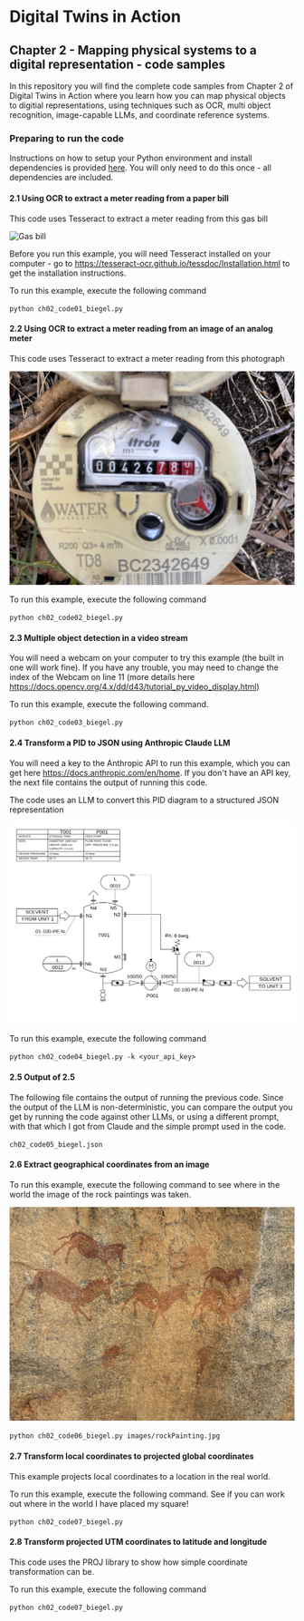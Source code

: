 # Digital Twins in Action

## Chapter 2 - Mapping physical systems to a digital representation - code samples
In this repository you will find the complete code samples from Chapter 2 of Digital Twins in Action where you learn how you can map physical objects to digitial representations, using techniques such as OCR, multi object recognition, image-capable LLMs, and coordinate reference systems.

### Preparing to run the code
Instructions on how to setup your Python environment and install dependencies is provided [here](../README.md). You will only need to do this once - all dependencies are included.

#### 2.1 Using OCR to extract a meter reading from a paper bill
This code uses Tesseract to extract a meter reading from this gas bill

![Gas bill](images/gasBill.png)

Before you run this example, you will need Tesseract installed on your computer - go to https://tesseract-ocr.github.io/tessdoc/Installation.html to get the installation instructions.

To run this example, execute the following command

`
python ch02_code01_biegel.py
`

#### 2.2 Using OCR to extract a meter reading from an image of an analog meter
This code uses Tesseract to extract a meter reading from this photograph

![Gas bill](images/waterMeter.jpg)

To run this example, execute the following command

`
python ch02_code02_biegel.py
`

#### 2.3 Multiple object detection in a video stream
You will need a webcam on your computer to try this example (the built in one will work fine). If you have any trouble, you may need to change the index of the Webcam on line 11 (more details here https://docs.opencv.org/4.x/dd/d43/tutorial_py_video_display.html)

To run this example, execute the following command.


`
python ch02_code03_biegel.py
`

#### 2.4 Transform a PID to JSON using Anthropic Claude LLM
You will need a key to the Anthropic API to run this example, which you can get here https://docs.anthropic.com/en/home. If you don't have an API key, the next file contains the output of running this code. 

The code uses an LLM to convert this PID diagram to a structured JSON representation

![Gas bill](images/pid.png)

To run this example, execute the following command

`
python ch02_code04_biegel.py -k <your_api_key>
`

#### 2.5 Output of 2.5
The following file contains the output of running the previous code. Since the output of the LLM is non-deterministic, you can compare the output you get by running the code against other LLMs, or using a different prompt, with that which I got from Claude and the simple prompt used in the code.

`
ch02_code05_biegel.json
`

#### 2.6 Extract geographical coordinates from an image
To run this example, execute the following command to see where in the world the image of the rock paintings was taken.

![Rock paintings](images/rockPaintings.jpg)

`
python ch02_code06_biegel.py images/rockPainting.jpg
`

#### 2.7 Transform local coordinates to projected global coordinates 
This example projects local coordinates to a location in the real world.

To run this example, execute the following command. See if you can work out where in the world I have placed my square! 

`
python ch02_code07_biegel.py
`

#### 2.8 Transform projected UTM coordinates to latitude and longitude
This code uses the PROJ library to show how simple coordinate transformation can be.

To run this example, execute the following command

`
python ch02_code07_biegel.py
`